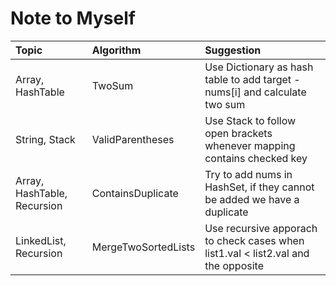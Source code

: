# Note to Myself

| Topic  | Algorithm  | Suggestion |
| :------------ |:--------------- |:----- |
| Array, HashTable      | TwoSum | Use Dictionary as hash table to add target - nums[i] and calculate two sum |
| String, Stack         | ValidParentheses | Use Stack to follow open brackets whenever mapping contains checked key |
| Array, HashTable, Recursion | ContainsDuplicate | Try to add nums in HashSet, if they cannot be added we have a duplicate |
| LinkedList, Recursion | MergeTwoSortedLists | Use recursive apporach to check cases when list1.val < list2.val and the opposite |
